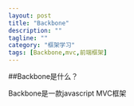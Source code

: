 ```yaml
---
layout: post
title: "Backbone"
description: ""
tagline: ""
category: "框架学习"
tags: [Backbone,mvc,前端框架]
---
```


##Backbone是什么？

Backbone是一款javascript MVC框架
